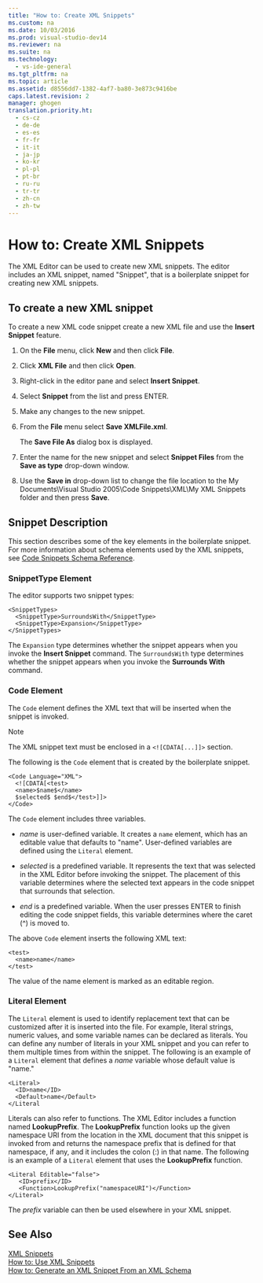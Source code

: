 ```yaml
---
title: "How to: Create XML Snippets"
ms.custom: na
ms.date: 10/03/2016
ms.prod: visual-studio-dev14
ms.reviewer: na
ms.suite: na
ms.technology: 
  - vs-ide-general
ms.tgt_pltfrm: na
ms.topic: article
ms.assetid: d8556dd7-1382-4af7-ba80-3e873c9416be
caps.latest.revision: 2
manager: ghogen
translation.priority.ht: 
  - cs-cz
  - de-de
  - es-es
  - fr-fr
  - it-it
  - ja-jp
  - ko-kr
  - pl-pl
  - pt-br
  - ru-ru
  - tr-tr
  - zh-cn
  - zh-tw
---
```

# How to: Create XML Snippets
The XML Editor can be used to create new XML snippets. The editor includes an XML snippet, named "Snippet", that is a boilerplate snippet for creating new XML snippets.  
  
## To create a new XML snippet  
 To create a new XML code snippet create a new XML file and use the **Insert Snippet** feature.  
  
1.  On the **File** menu, click **New** and then click **File**.  
  
2.  Click **XML File** and then click **Open**.  
  
3.  Right-click in the editor pane and select **Insert Snippet**.  
  
4.  Select **Snippet** from the list and press ENTER.  
  
5.  Make any changes to the new snippet.  
  
6.  From the **File** menu select **Save XMLFile.xml**.  
  
     The **Save File As** dialog box is displayed.  
  
7.  Enter the name for the new snippet and select **Snippet Files** from the **Save as type** drop-down window.  
  
8.  Use the **Save in** drop-down list to change the file location to the My Documents\Visual Studio 2005\Code Snippets\XML\My XML Snippets folder and then press **Save**.  
  
## Snippet Description  
 This section describes some of the key elements in the boilerplate snippet. For more information about schema elements used by the XML snippets, see [Code Snippets Schema Reference](../VS_IDE/Code-Snippets-Schema-Reference.md).  
  
### SnippetType Element  
 The editor supports two snippet types:  
  
```  
<SnippetTypes>  
  <SnippetType>SurroundsWith</SnippetType>  
  <SnippetType>Expansion</SnippetType>  
</SnippetTypes>  
```  
  
 The `Expansion` type determines whether the snippet appears when you invoke the **Insert Snippet** command. The `SurroundsWith` type determines whether the snippet appears when you invoke the **Surrounds With** command.  
  
### Code Element  
 The `Code` element defines the XML text that will be inserted when the snippet is invoked.  
  
> [!NOTE]
>  The XML snippet text must be enclosed in a `<![CDATA[...]]>` section.  
  
 The following is the `Code` element that is created by the boilerplate snippet.  
  
```  
<Code Language="XML">  
  <![CDATA[<test>  
  <name>$name$</name>  
  $selected$ $end$</test>]]>  
</Code>  
```  
  
 The `Code` element includes three variables.  
  
-   $name$ is user-defined variable. It creates a `name` element, which has an editable value that defaults to "name". User-defined variables are defined using the `Literal` element.  
  
-   $selected$ is a predefined variable. It represents the text that was selected in the XML Editor before invoking the snippet. The placement of this variable determines where the selected text appears in the code snippet that surrounds that selection.  
  
-   $end$ is a predefined variable. When the user presses ENTER to finish editing the code snippet fields, this variable determines where the caret (^) is moved to.  
  
 The above `Code` element inserts the following XML text:  
  
```  
<test>  
  <name>name</name>  
</test>  
```  
  
 The value of the name element is marked as an editable region.  
  
### Literal Element  
 The `Literal` element is used to identify replacement text that can be customized after it is inserted into the file. For example, literal strings, numeric values, and some variable names can be declared as literals. You can define any number of literals in your XML snippet and you can refer to them multiple times from within the snippet. The following is an example of a `Literal` element that defines a $name$ variable whose default value is "name."  
  
```  
<Literal>  
  <ID>name</ID>  
  <Default>name</Default>  
</Literal  
```  
  
 Literals can also refer to functions. The XML Editor includes a function named **LookupPrefix**. The **LookupPrefix** function looks up the given namespace URI from the location in the XML document that this snippet is invoked from and returns the namespace prefix that is defined for that namespace, if any, and it includes the colon (:) in that name. The following is an example of a `Literal` element that uses the **LookupPrefix** function.  
  
```  
<Literal Editable="false">  
   <ID>prefix</ID>  
   <Function>LookupPrefix("namespaceURI")</Function>  
</Literal>  
```  
  
 The $prefix$ variable can then be used elsewhere in your XML snippet.  
  
## See Also  
 [XML Snippets](../VS_IDE/XML-Snippets.md)   
 [How to: Use XML Snippets](../VS_IDE/How-to--Use-XML-Snippets.md)   
 [How to: Generate an XML Snippet From an XML Schema](../VS_IDE/How-to--Generate-an-XML-Snippet-From-an-XML-Schema.md)